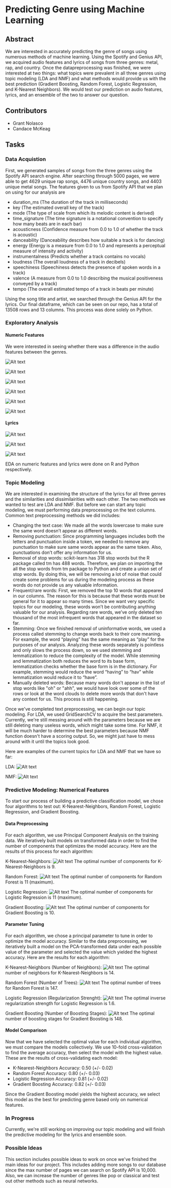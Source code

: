 # Predicting Genre using Machine Learning

## Abstract 
We are interested in accurately predicting the genre of songs using numerous methods of machine learning. Using the Spotify and Genius API, we acquired audio features and lyrics of songs from three genres: metal, rap, and country. Once the datapreprocessing was finished, we were interested at two things: what topics were prevalent in all three genres using topic modeling (LDA and NMF) and what methods would provide us with the best prediction (Gradient Boosting, Random Forest, Logistic Regression, and K-Nearest Neighbors). We would test our prediction on audio features, lyrics, and an ensemble of the two to answer our question.

## Contributors
- Grant Nolasco
- Candace McKeag 

## Tasks
### Data Acquistion

First, we generated samples of songs from the three genres using the Spotify API search engine. After searching through 5000 pages, we were able to get 4629 unique rap songs, 4476 unique country songs, and 4403 unique metal songs. The features given to us from Spotify API that we plan on using for our analysis are

- duration_ms (The duration of the track in milliseconds)
- key (The estimated overall key of the track)
- mode (The type of scale from which its melodic content is derived)
- time_signature (The time signature is a notational convention to specify how many beats are in each bar)
- acousticness (Confidence measure from 0.0 to 1.0 of whether the track is acoustic)
- danceability (Danceability describes how suitable a track is for dancing) 
- energy (Energy is a measure from 0.0 to 1.0 and represents a perceptual measure of intensity and activity)
- instrumentalness (Predicts whether a track contains no vocals)
- loudness (The overall loudness of a track in decibels)
- speechiness (Speechiness detects the presence of spoken words in a track)
- valence (A measure from 0.0 to 1.0 describing the musical positiveness conveyed by a track)
- tempo (The overall estimated tempo of a track in beats per minute)

Using the song title and artist, we searched through the Genius API for the lyrics. Our final dataframe, which can be seen on our repo, has a total of 13508 rows and 13 columns. This process was done solely on Python.

### Exploratory Analysis
#### Numeric Features
We were interested in seeing whether there was a difference in the audio features between the genres.

![Alt text](https://github.com/grantnolasco/Spotify-Genre-ML/blob/master/EDA_Stuff/danceability.png?raw=true)

![Alt text](https://github.com/grantnolasco/Spotify-Genre-ML/blob/master/EDA_Stuff/valence.png?raw=true)

![Alt text](https://github.com/grantnolasco/Spotify-Genre-ML/blob/master/EDA_Stuff/acousticness.png?raw=true)

![Alt text](https://github.com/grantnolasco/Spotify-Genre-ML/blob/master/EDA_Stuff/loudness.png?raw=true)

![Alt text](https://github.com/grantnolasco/Spotify-Genre-ML/blob/master/EDA_Stuff/tempo.png?raw=true)

![Alt text](https://github.com/grantnolasco/Spotify-Genre-ML/blob/master/EDA_Stuff/energy.png?raw=true)

#### Lyrics 

![Alt text](https://github.com/grantnolasco/Spotify-Genre-ML/blob/master/EDA_Stuff/country_cloud.png?raw=true)

![Alt text](https://github.com/grantnolasco/Spotify-Genre-ML/blob/master/EDA_Stuff/rap_cloud.png?raw=true)

![Alt text](https://github.com/grantnolasco/Spotify-Genre-ML/blob/master/EDA_Stuff/metal_cloud.png?raw=true)

EDA on numeric features and lyrics were done on R and Python respectively.

### Topic Modeling 
We are interested in examining the structure of the lyrics for all three genres and the similarities and dissimilairities with each other. The two methods we wanted to test are LDA and NMF. But before we can start any topic modeling, we must performing data preprocessing on the text columns. Common text preprocessing methods we did includes:
  - Changing the text case: We made all the words lowercase to make sure the same word doesn’t appear as different words. 
  - Removing punctuation: Since programming languages includes both the letters and punctuation inside a token, we needed to remove any punctuation to make sure same words appear as the same token. Also, punctuations don’t offer any information for us.
  - Removal of stop words: scikit-learn has 318 stop words but the R package called tm has 488 words. Therefore, we plan on importing the all the stop words from tm package to Python and create a union set of stop words. By doing this, we will be removing a lot of noise that could create some problems for us during the modeling process as these words do not provide us any valuable information.
  - Frequent/rare words: First, we removed the top 10 words that appeared in our columns. The reason for this is because that these words must be general for it to appear so many times. Since we want very specific topics for our modeling, these words won’t be contributing anything valuable for our analysis. Regarding rare words, we’ve only deleted ten thousand of the most infrequent words that appeared in the dataset so far. 
  - Stemming: Once we finished removal of uninformative words, we used a process called stemming to change words back to their core meaning. For example, the word “playing” has the same meaning as “play” for the purposes of our analysis. Analyzing these words separately is pointless and only slows the process down, so we used stemming and lemmatization to reduce the complexity of the model. While stemming and lemmatization both reduces the word to its base form, lemmatization checks whether the base form is in the dictionary. For example, stemming would reduce the word “having” to “hav” while lemmatization would reduce it to “have”.  
  - Manually deleted words: Because many words don't appear in the list of stop words like "oh" or "ahh", we would have look over some of the rows or look at the word clouds to delete more words that don't have any context for us. This process is still happening.
  
Once we've completed text preprocessing, we can begin our topic modeling. For LDA, we used GridSearchCV to acquire the best parameters. Currently, we're still messing around with the parameters because we are still deleting many useless words, which might take some time. For NMF, it will be much harder to determine the best parameters because NMF function doesn't have a scoring output. So, we might just have to mess around with it until the topics look good. 

Here are examples of the current topics for LDA and NMF that we have so far:

LDA:
![Alt text](https://github.com/grantnolasco/Spotify-Genre-ML/blob/master/EDA_Stuff/LDA_Prelim.png?raw=true)

NMF:
![Alt text](https://github.com/grantnolasco/Spotify-Genre-ML/blob/master/EDA_Stuff/NMF_Prelim.png?raw=true)


### Predictive Modeling: Numerical Features
To start our process of building a predictive classification model, we chose four algorithms to test out: K-Nearest-Neighbors, Random Forest, Logistic Regression, and Gradient Boosting. 

#### Data Preprocessing
For each algorithm, we use Principal Component Analysis on the training data. We iteratively built models on transformed data in order to find the number of components that optimizes the model accuracy. Here are the results of this process for each algorithm:

K-Nearest-Neighbors:
![Alt text](https://github.com/grantnolasco/Spotify-Genre-ML/blob/master/EDA_Stuff/KNNPCA.png?raw=true)
The optimal number of components for K-Nearest-Neighbors is 9.

Random Forest:
![Alt text](https://github.com/grantnolasco/Spotify-Genre-ML/blob/master/EDA_Stuff/RFPCA.png?raw=true)
The optimal number of components for Random Forest is 11 (maximum).

Logistic Regression:
![Alt text](https://github.com/grantnolasco/Spotify-Genre-ML/blob/master/EDA_Stuff/LOGPCA.png?raw=true)
The optimal number of components for Logistic Regression is 11 (maximum).

Gradient Boosting:
![Alt text](https://github.com/grantnolasco/Spotify-Genre-ML/blob/master/EDA_Stuff/GBPCA.png?raw=true)
The optimal number of components for Gradient Boosting is 10.

#### Parameter Tuning
For each algorithm, we chose a principal parameter to tune in order to optimize the model accuracy. Similar to the data preprocessing, we iteratively built a model on the PCA-transformed data under each possible value of the parameter and selected the value which yielded the highest accuracy. Here are the results for each algorithm:

K-Nearest-Neighbors (Number of Neighbors):
![Alt text](https://github.com/grantnolasco/Spotify-Genre-ML/blob/master/EDA_Stuff/KNNparam.png?raw=true)
The optimal number of neighbors for K-Nearest-Neighbors is 14.

Random Forest (Number of Trees):
![Alt text](https://github.com/grantnolasco/Spotify-Genre-ML/blob/master/EDA_Stuff/RFparam.png?raw=true)
The optimal number of trees for Random Forest is 147.

Logistic Regression (Regularization Strenght):
![Alt text](https://github.com/grantnolasco/Spotify-Genre-ML/blob/master/EDA_Stuff/LOGparam.png?raw=true)
The optimal inverse regularization strength for Logistic Regression is 1.6.

Gradient Boosting (Number of Boosting Stages):
![Alt text](https://github.com/grantnolasco/Spotify-Genre-ML/blob/master/EDA_Stuff/GBparam.png?raw=true)
The optimal number of boosting stages for Gradient Boosting is 148.

#### Model Comparison
Now that we have selected the optimal value for each individual algorithm, we must compare the models collectively. We use 10-fold cross-validation to find the average accuracy, then select the model with the highest value. These are the results of cross-validating each model:

- K-Nearest-Neighbors Accuracy: 0.50 (+/- 0.02)
- Random Forest Accuracy: 0.80 (+/- 0.03)
- Logistic Regression Accuracy: 0.81 (+/- 0.02)
- Gradient Boosting Accuracy: 0.82 (+/- 0.03)

Since the Gradient Boosting model yields the highest accuracy, we select this model as the best for predicting genre based only on numerical features.

### In Progress
Currently, we're still working on improving our topic modeling and will finish the predictive modeling for the lyrics and ensemble soon.

### Possible Ideas 
This section includes possible ideas to work on once we've finished the main ideas for our project. This includes adding more songs to our database since the max number of pages we can search on Spotify API is 10,000. Also, we can increase the number of genres like pop or classical and test out other methods such as neural networks. 
